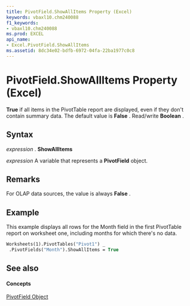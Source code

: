 ```yaml
---
title: PivotField.ShowAllItems Property (Excel)
keywords: vbaxl10.chm240088
f1_keywords:
- vbaxl10.chm240088
ms.prod: EXCEL
api_name:
- Excel.PivotField.ShowAllItems
ms.assetid: 8dc34e02-bdfb-6972-04fa-22ba1977c0c8
---
```



# PivotField.ShowAllItems Property (Excel)

 **True** if all items in the PivotTable report are displayed, even if they don't contain summary data. The default value is **False** . Read/write **Boolean** .


## Syntax

 _expression_ . **ShowAllItems**

 _expression_ A variable that represents a **PivotField** object.


## Remarks

For OLAP data sources, the value is always  **False** .


## Example

This example displays all rows for the Month field in the first PivotTable report on worksheet one, including months for which there's no data.


```vb
Worksheets(1).PivotTables("Pivot1") _ 
 .PivotFields("Month").ShowAllItems = True
```


## See also


#### Concepts


[PivotField Object](pivotfield-object-excel.md)

